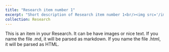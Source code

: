 ```yaml
---
title: "Research item number 1"
excerpt: "Short description of Research item number 1<br/><img src='/images/500x300.png'>"
collection: Research
---
```


This is an item in your Research. It can be have images or nice text. If you name the file .md, it will be parsed as markdown. If you name the file .html, it will be parsed as HTML. 
